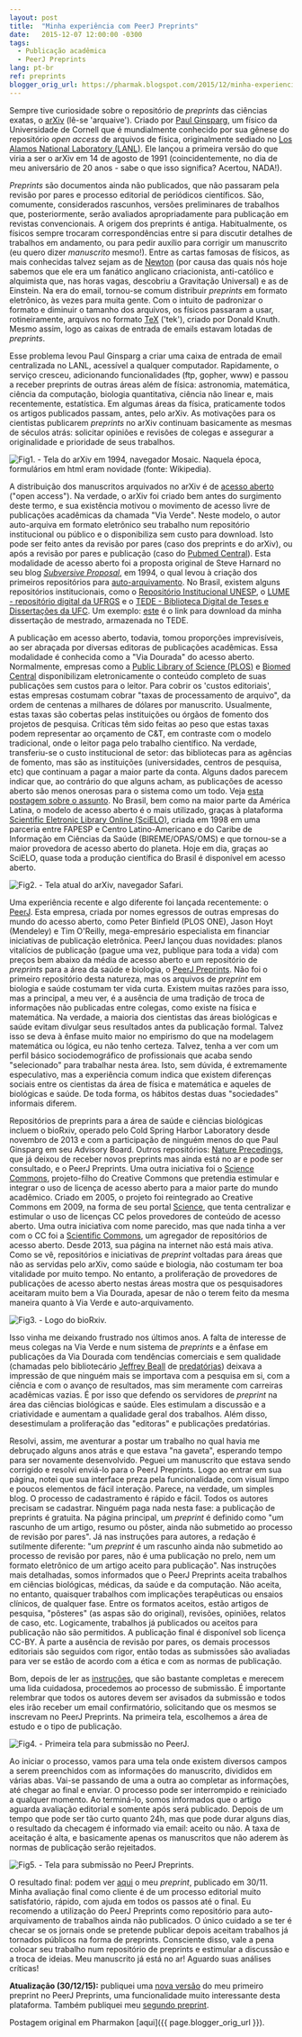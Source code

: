 ```yaml
---
layout: post
title:  "Minha experiência com PeerJ Preprints"
date:   2015-12-07 12:00:00 -0300
tags:
  - Publicação acadêmica
  - PeerJ Preprints
lang: pt-br
ref: preprints
blogger_orig_url: https://pharmak.blogspot.com/2015/12/minha-experiencia-com-o-peerj-preprints.html
---
```


Sempre tive curiosidade sobre o repositório de *preprints* das ciências exatas, o [arXiv](https://arxiv.org/) (lê-se 'arquaive'). Criado por [Paul Ginsparg](https://en.wikipedia.org/wiki/Paul_Ginsparg), um físico da Universidade de Cornell que é mundialmente conhecido por sua gênese do repositório *open access* de arquivos de física, originalmente sediado no [Los Alamos National Laboratory (LANL)](https://www.nature.com/nature/debates/e-access/Articles/ginsparg.html). Ele lançou a primeira versão do que viria a ser o arXiv em 14 de agosto de 1991 (coincidentemente, no dia de meu aniversário de 20 anos - sabe o que isso significa? Acertou, NADA!).

<!--more-->

*Preprints* são documentos ainda não publicados, que não passaram pela revisão por pares e processo editorial de periódicos científicos. São, comumente, considerados rascunhos, versões preliminares de trabalhos que, posteriormente, serão avaliados apropriadamente para publicação em revistas convencionais. A origem dos preprints é antiga. Habitualmente, os físicos sempre trocaram correspondências entre si para discutir detalhes de trabalhos em andamento, ou para pedir auxílio para corrigir um manuscrito (eu quero dizer *manuscrito* mesmo!). Entre as cartas famosas de físicos, as mais conhecidas talvez sejam as de [Newton](https://pt.wikipedia.org/wiki/Isaac_Newton) (por causa das quais nós hoje sabemos que ele era um fanático anglicano criacionista, anti-católico e alquimista que, nas horas vagas, descobriu a Gravitação Universal) e as de Einstein. Na era do email, tornou-se comum distribuir *preprints* em formato eletrônico, às vezes para muita gente. Com o intuito de padronizar o formato e diminuir o tamanho dos arquivos, os físicos passaram a usar, rotineiramente, arquivos no formato [TeX](https://en.wikipedia.org/wiki/TeX) ('tek'), criado por Donald Knuth. Mesmo assim, logo as caixas de entrada de emails estavam lotadas de *preprints*.

Esse problema levou Paul Ginsparg a criar uma caixa de entrada de email centralizada no LANL, acessível a qualquer computador. Rapidamente, o serviço cresceu, adicionando funcionalidades (ftp, gopher, www) e passou a receber preprints de outras áreas além de física: astronomia, matemática, ciência da computação, biologia quantitativa, ciência não linear e, mais recentemente, estatística. Em algumas áreas da física, praticamente todos os artigos publicados passam, antes, pelo arXiv. As motivações para os cientistas publicarem *preprints* no arXiv continuam basicamente as mesmas de séculos atrás: solicitar opiniões e revisões de colegas e assegurar a originalidade e prioridade de seus trabalhos.

![Fig1. - Tela do arXiv em 1994, navegador Mosaic. Naquela época, formulários em html eram novidade (fonte: Wikipedia).](https://upload.wikimedia.org/wikipedia/en/e/e2/ArXiv_1994.png)

A distribuição dos manuscritos arquivados no arXiv é de [acesso aberto](https://pt.wikipedia.org/wiki/Acesso_aberto) ("open access"). Na verdade, o arXiv foi criado bem antes do surgimento deste termo, e sua existência motivou o movimento de acesso livre de publicações acadêmicas da chamada "Via Verde". Neste modelo, o autor auto-arquiva em formato eletrônico seu trabalho num repositório institucional ou público e o disponibiliza sem custo para download. Isto pode ser feito antes da revisão por pares (caso dos preprints e do arXiv), ou após a revisão por pares e publicação (caso do [Pubmed Central](https://en.wikipedia.org/wiki/PubMed_Central)). Esta modalidade de acesso aberto foi a proposta original de Steve Harnard no seu blog [*Subversive Proposal*](https://en.wikipedia.org/wiki/Subversive_Proposal), em 1994, o qual levou à criação dos primeiros repositórios para [auto-arquivamento](https://en.wikipedia.org/wiki/Self-archiving). No Brasil, existem alguns repositórios institucionais, como o [Repositório Institucional UNESP](https://base.repositorio.unesp.br/), o [LUME - repositório digital da UFRGS](https://pt.wikipedia.org/wiki/Reposit%C3%B3rio_institucional) e o [TEDE - Biblioteca Digital de Teses e Dissertações da UFC](https://www.teses.ufc.br/tde_busca/index.php). Um exemplo: [este](https://www.teses.ufc.br/tde_busca/arquivo.php?codArquivo=34) é o link para download da minha dissertação de mestrado, armazenada no TEDE.

A publicação em acesso aberto, todavia, tomou proporções imprevisíveis, ao ser abraçada por diversas editoras de publicações acadêmicas. Essa modalidade é conhecida como a "Via Dourada" do acesso aberto. Normalmente, empresas como a [Public Library of Science (PLOS)](https://www.plos.org/) e [Biomed Central](https://www.biomedcentral.com/) disponibilizam eletronicamente o conteúdo completo de suas publicações sem custos para o leitor. Para cobrir os 'custos editoriais', estas empresas costumam cobrar "taxas de processamento de arquivo", da ordem de centenas a milhares de dólares por manuscrito. Usualmente, estas taxas são cobertas pelas instituições ou órgãos de fomento dos projetos de pesquisa. Críticas têm sido feitas ao peso que estas taxas podem representar ao orçamento de C&T, em contraste com o modelo tradicional, onde o leitor paga pelo trabalho científico. Na verdade, transferiu-se o custo institucional de setor: das bibliotecas para as agências de fomento, mas são as instituições (universidades, centros de pesquisa, etc) que continuam a pagar a maior parte da conta. Alguns dados parecem indicar que, ao contrário do que alguns acham, as publicações de acesso aberto são menos onerosas para o sistema como um todo. Veja [esta postagem sobre o assunto](https://blog.scielo.org/blog/2013/09/18/quanto-custa-publicar-em-acesso-aberto/). No Brasil, bem como na maior parte da América Latina, o modelo de acesso aberto é o mais utilizado, graças à plataforma [Scientific Eletronic Library Online (SciELO)](https://www.scielo.org/), criada em 1998 em uma parceria entre FAPESP e Centro Latino-Americano e do Caribe de Informação em Ciências da Saúde (BIREME/OPAS/OMS) e que tornou-se a maior provedora de acesso aberto do planeta. Hoje em dia, graças ao SciELO, quase toda a produção científica do Brasil é disponível em acesso aberto.

![Fig2. - Tela atual do arXiv, navegador Safari.](https://3.bp.blogspot.com/-ePTVa6wafTI/VmRbyVYfMnI/AAAAAAAAgJY/UCOTKsx1i5k/s1600/Captura%2Bde%2BTela%2B2015-12-06%2Ba%25CC%2580s%2B11.47.32.png)

Uma experiência recente e algo diferente foi lançada recentemente: o [PeerJ](https://en.wikipedia.org/wiki/PeerJ). Esta empresa, criada por nomes egressos de outras empresas do mundo do acesso aberto, como Peter Binfield (PLOS ONE), Jason Hoyt (Mendeley) e Tim O'Reilly, mega-empresário especialista em financiar iniciativas de publicação eletrônica. PeerJ lançou duas novidades: planos vitalícios de publicação (pague uma vez, publique para toda a vida) com preços bem abaixo da média de acesso aberto e um repositório de *preprints* para a área da saúde e biologia, o [PeerJ Preprints](https://peerj.com/preprints/). Não foi o primeiro repositório desta natureza, mas os arquivos de *preprint* em biologia e saúde costumam ter vida curta. Existem muitas razões para isso, mas a principal, a meu ver, é a ausência de uma tradição de troca de informações não publicadas entre colegas, como existe na física e matemática. Na verdade, a maioria dos cientistas das áreas biológicas e saúde evitam divulgar seus resultados antes da publicação formal. Talvez isso se deva à ênfase muito maior no empirismo do que na modelagem matemática ou lógica, eu não tenho certeza. Talvez, tenha a ver com um perfil básico sociodemográfico de profissionais que acaba sendo "selecionado" para trabalhar nesta área. Isto, sem dúvida, é extremamente especulativo, mas a experiência comum indica que existem diferenças sociais entre os cientistas da área de física e matemática e aqueles de biológicas e saúde. De toda forma, os hábitos destas duas "sociedades" informais diferem.

Repositórios de preprints para a área de saúde e ciências biológicas incluem o bioRxiv, operado pelo Cold Spring Harbor Laboratory desde novembro de 2013 e com a participação de ninguém menos do que Paul Ginsparg em seu Advisory Board. Outros repositórios: [Nature Precedings](https://precedings.nature.com/), que já deixou de receber novos preprints mas ainda está no ar e pode ser consultado, e o PeerJ Preprints. Uma outra iniciativa foi o [Science Commons](https://sciencecommons.org/about/), projeto-filho do Creative Commons que pretendia estimular e integrar o uso de licença de acesso aberto para a maior parte do mundo acadêmico. Criado em 2005, o projeto foi reintegrado ao Creative Commons em 2009, na forma de seu portal [Science](https://creativecommons.org/science), que tenta centralizar e estimular o uso de licenças CC pelos provedores de conteúdo de acesso aberto. Uma outra iniciativa com nome parecido, mas que nada tinha a ver com o CC foi a [Scientific Commons](https://en.wikipedia.org/wiki/ScientificCommons), um agregador de repositórios de acesso aberto. Desde 2013, sua página na internet não está mais ativa. Como se vê, repositórios e iniciativas de *preprint* voltadas para áreas que não as servidas pelo arXiv, como saúde e biologia, não costumam ter boa vitalidade por muito tempo. No entanto, a proliferação de provedores de publicações de acesso aberto nestas áreas mostra que os pesquisadores aceitaram muito bem a Via Dourada, apesar de não o terem feito da mesma maneira quanto à Via Verde e auto-arquivamento.

![Fig3. - Logo do bioRxiv.](https://upload.wikimedia.org/wikipedia/commons/d/db/BioRxiv_logo.png)

Isso vinha me deixando frustrado nos últimos anos. A falta de interesse de meus colegas na Via Verde e num sistema de *preprints* e a ênfase em publicações da Via Dourada com tendências comerciais e sem qualidade (chamadas pelo bibliotecário [Jeffrey Beall](https://en.wikipedia.org/wiki/Jeffrey_Beall) de [predatórias](https://en.wikipedia.org/wiki/Predatory_open_access_publishing)) deixava a impressão de que ninguém mais se importava com a pesquisa em si, com a ciência e com o avanço de resultados, mas sim meramente com carreiras acadêmicas vazias. É por isso que defendo os servidores de *preprint* na área das ciências biológicas e saúde. Eles estimulam a discussão e a criatividade e aumentam a qualidade geral dos trabalhos. Além disso, desestimulam a proliferação das "editoras" e publicações predatórias.

Resolvi, assim, me aventurar a postar um trabalho no qual havia me debruçado alguns anos atrás e que estava "na gaveta", esperando tempo para ser novamente desenvolvido. Peguei um manuscrito que estava sendo corrigido e resolvi enviá-lo para o PeerJ Preprints. Logo ao entrar em sua página, notei que sua interface preza pela funcionalidade, com visual limpo e poucos elementos de fácil interação. Parece, na verdade, um simples blog. O processo de cadastramento é rápido e fácil. Todos os autores precisam se cadastrar. Ninguém paga nada nesta fase: a publicação de preprints é gratuita. Na página principal, um *preprint* é definido como "um rascunho de um artigo, resumo ou pôster, ainda não submetido ao processo de revisão por pares". Já nas instruções para autores, a redação é sutilmente diferente: "um *preprint* é um rascunho ainda não submetido ao processo de revisão por pares, não é uma publicação no prelo, nem um formato eletrônico de um artigo aceito para publicação". Nas instruções mais detalhadas, somos informados que o PeerJ Preprints aceita trabalhos em ciências biológicas, médicas, da saúde e da computação. Não aceita, no entanto, quaisquer trabalhos com implicações terapêuticas ou ensaios clínicos, de qualquer fase. Entre os formatos aceitos, estão artigos de pesquisa, "pôsteres" (as aspas são do original), revisões, opiniões, relatos de caso, etc. Logicamente, trabalhos já publicados ou aceitos para publicação não são permitidos. A publicação final é disponível sob licença CC-BY. À parte a ausência de revisão por pares, os demais processos editoriais são seguidos com rigor, então todas as submissões são avaliadas para ver se estão de acordo com a ética e com as normas de publicação.

Bom, depois de ler as [instruções](https://peerj.com/about/preprints/scope-and-instructions/), que são bastante completas e merecem uma lida cuidadosa, procedemos ao processo de submissão. É importante relembrar que todos os autores devem ser avisados da submissão e todos eles irão receber um email confirmatório, solicitando que os mesmos se inscrevam no PeerJ Preprints. Na primeira tela, escolhemos a área de estudo e o tipo de publicação.

![Fig4. - Primeira tela para submissão no PeerJ.](https://2.bp.blogspot.com/-m9WB-5cqYtQ/VmTyi0b-kYI/AAAAAAAAgJs/cOBOLOo0Rs8/s1600/Captura%2Bde%2BTela%2B2015-12-06%2Ba%25CC%2580s%2B23.43.39.png)

Ao iniciar o processo, vamos para uma tela onde existem diversos campos a serem preenchidos com as informações do manuscrito, divididos em várias abas. Vai-se passando de uma a outra ao completar as informações, até chegar ao final e enviar. O processo pode ser interrompido e reiniciado a qualquer momento. Ao terminá-lo, somos informados que o artigo aguarda avaliação editorial e somente após será publicado. Depois de um tempo que pode ser tão curto quanto 24h, mas que pode durar alguns dias, o resultado da checagem é informado via email: aceito ou não. A taxa de aceitação é alta, e basicamente apenas os manuscritos que não aderem às normas de publicação serão rejeitados.

![Fig5. - Tela para submissão no PeerJ Preprints.](https://1.bp.blogspot.com/-q1XJ2XYSrVU/VmT16rXxLMI/AAAAAAAAgJ4/isVsFCv377o/s1600/Captura%2Bde%2BTela%2B2015-12-06%2Ba%25CC%2580s%2B23.49.41.png)

O resultado final: podem ver [aqui](https://peerj.com/preprints/1544/?td=bl) o meu *preprint*, publicado em 30/11. Minha avaliação final como cliente é de um processo editorial muito satisfatório, rápido, com ajuda em todos os passos até o final. Eu recomendo a utilização do PeerJ Preprints como repositório para auto-arquivamento de trabalhos ainda não publicados. O único cuidado a se ter é checar se os jornais onde se pretende publicar depois aceitam trabalhos já tornados públicos na forma de preprints. Consciente disso, vale a pena colocar seu trabalho num repositório de preprints e estimular a discussão e a troca de ideias. Meu manuscrito já está no ar! Aguardo suas análises críticas!

**Atualização (30/12/15):** publiquei uma [nova versão](https://peerj.com/preprints/1544/?td=bl) do meu primeiro preprint no PeerJ Preprints, uma funcionalidade muito interessante desta plataforma. Também publiquei meu [segundo preprint](https://peerj.com/preprints/1613/?td=bl).

Postagem original em Pharmakon [aqui]({{ page.blogger_orig_url }}).
